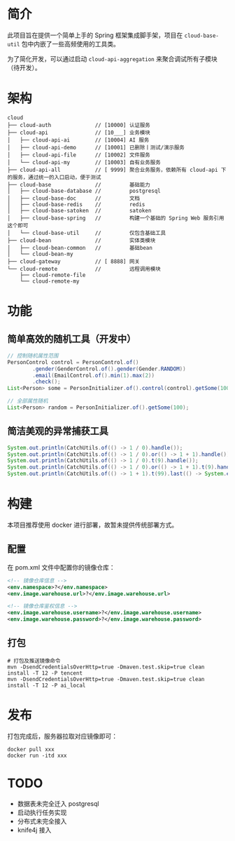 # 简介

此项目旨在提供一个简单上手的 Spring 框架集成脚手架，项目在 `cloud-base-util` 包中内嵌了一些高频使用的工具类。

为了简化开发，可以通过启动 `cloud-api-aggregation` 来聚合调试所有子模块（待开发）。

# 架构

```text
cloud
├── cloud-auth              // [10000] 认证服务
├── cloud-api               // [10___] 业务模块
│   ├── cloud-api-ai        // [10004] AI 服务
│   ├── cloud-api-demo      // [10001] 已删除丨测试/演示服务
│   ├── cloud-api-file      // [10002] 文件服务
│   └── cloud-api-my        // [10003] 自有业务服务
├── cloud-api-all           // [ 9999] 聚合业务服务，依赖所有 cloud-api 下的服务，通过统一的入口启动，便于测试
├── cloud-base              //         基础能力
│   ├── cloud-base-database //         postgresql
│   ├── cloud-base-doc      //         文档
│   ├── cloud-base-redis    //         redis
│   ├── cloud-base-satoken  //         satoken
│   ├── cloud-base-spring   //         构建一个基础的 Spring Web 服务引用这个即可
│   └── cloud-base-util     //         仅包含基础工具
├── cloud-bean              //         实体类模块
│   ├── cloud-bean-common   //         基础bean
│   └── cloud-bean-my
├── cloud-gateway           // [ 8888] 网关
└── cloud-remote            //         远程调用模块
    ├── cloud-remote-file
    └── cloud-remote-my
```

# 功能

## 简单高效的随机工具（开发中）

```java
// 控制随机属性范围
PersonControl control = PersonControl.of()
        .gender(GenderControl.of().gender(Gender.RANDOM))
        .email(EmailControl.of().min(1).max(2))
        .check();
List<Person> some = PersonInitializer.of().control(control).getSome(100);

// 全部属性随机
List<Person> random = PersonInitializer.of().getSome(100);
```

## 简洁美观的异常捕获工具

```java
System.out.println(CatchUtils.of(() -> 1 / 0).handle());
System.out.println(CatchUtils.of(() -> 1 / 0).or(() -> 1 + 1).handle());
System.out.println(CatchUtils.of(() -> 1 / 0).t(9).handle());
System.out.println(CatchUtils.of(() -> 1 / 0).or(() -> 1 + 1).t(9).handle());
System.out.println(CatchUtils.of(() -> 1 + 1).t(99).last(() -> System.err.println("完成")).handle());
```

# 构建

本项目推荐使用 docker 进行部署，故暂未提供传统部署方式。

## 配置

在 pom.xml 文件中配置你的镜像仓库：

```xml
<!-- 镜像仓库信息 -->
<env.namespace>?</env.namespace>
<env.image.warehouse.url>?</env.image.warehouse.url>

<!-- 镜像仓库鉴权信息 -->
<env.image.warehouse.username>?</env.image.warehouse.username>
<env.image.warehouse.password>?</env.image.warehouse.password>
```

## 打包

```shell
# 打包及推送镜像命令
mvn -DsendCredentialsOverHttp=true -Dmaven.test.skip=true clean install -T 12 -P tencent
mvn -DsendCredentialsOverHttp=true -Dmaven.test.skip=true clean install -T 12 -P ai_local
```

# 发布

打包完成后，服务器拉取对应镜像即可：

```shell
docker pull xxx
docker run -itd xxx
```

# TODO

- 数据表未完全迁入 postgresql
- 启动执行任务实现
- 分布式未完全接入
- knife4j 接入